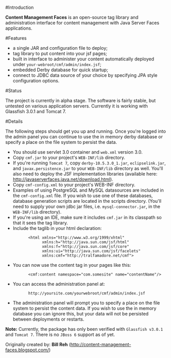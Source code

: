 #Introduction

**Content Management Faces** is an open-source tag library and administration interface for content management with Java Server Faces applications. 

#Features

* a single JAR and configuration file to deploy;
* tag library to put content into your jsf pages;
* built in interface to administer your content automatically deployed under `your-webroot/cmf/admin/index.jsf`;
* embedded Derby database for quick startup;
* connect to JDBC data source of your choice by specifying JPA style configuration options.

#Status

The project is currently in alpha stage. The software is fairly stable, but untested on various application servers. Currently it is working with Glassfish 3.0.1 and Tomcat 7. 

#Details

The following steps should get you up and running. Once you're logged into the admin panel you can continue to use the in memory derby database or specify a place on the file system to persist the data.

* You should use servlet 3.0 container and `web.xml` version 3.0.
* Copy `cmf.jar` to your project's `WEB-INF/lib` directory.
* If you're running `Tomcat 7`, copy `derby-10.5.3.0_1.jar`, `eclipselink.jar`, and `javax.persistence.jar` to your `WEB-INF/lib` directory as well. You'll also need to deploy the JSF implementation libraries (available here: http://javaserverfaces.java.net/download.html).
* Copy `cmf-config.xml` to your project's WEB-INF directory.
* Examples of using PostgreSQL and MySQL datasources are included in the `cmf-config.xml` file. If you wish to use one of these databases, database generation scripts are located in the scripts directory. (You'll need to supply your own jdbc jar files, i.e. `mysql-connector.jar`, in the `WEB-INF/lib` directory).
* If you're using an IDE, make sure it includes `cmf.jar` in its classpath so that it sees the tag library.
* Include the taglib in your html declaration:
```
          <html xmlns="http://www.w3.org/1999/xhtml"
                xmlns:h="http://java.sun.com/jsf/html"
                xmlns:f="http://java.sun.com/jsf/core"
                xmlns:ui="http://java.sun.com/jsf/facelets"
                xmlns:cmf="http://tralfamadore.net/cmf">
```
* You can now use the content tag in your pages like this:
```
          <cmf:content namespace="com.somesite" name="contentName"/>
```
* You can access the administration panel at:
```
          http://yoursite.com/yourwebroot/cmf/admin/index.jsf
```
* The administration panel will prompt you to specify a place on the file system to persist the content data. If you wish to use the in memory database you can ignore this, but your data will not be persisted between deployments or restarts. 

**Note:** Currently, the package has only been verified with `Glassfish v3.0.1` and `Tomcat 7`. There is no `JBoss 6` support as of yet.

Originally created by: **Bill Reh** (http://content-management-faces.blogspot.com/)
